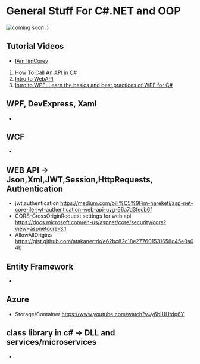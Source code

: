 # General Stuff For C#.NET and OOP

![coming soon :) ](https://www.pngitem.com/pimgs/m/513-5132765_work-in-progress-logo-png-transparent-png.png)

## Tutorial Videos
* [IAmTimCorey](https://www.youtube.com/user/IAmTimCorey/playlists)
1. [How To Call An API in C# ](https://www.youtube.com/watch?v=aWePkE2ReGw)
2. [Intro to WebAPI](https://www.youtube.com/watch?v=vN9NRqv7xmY)
3. [Intro to WPF: Learn the basics and best practices of WPF for C#](https://www.youtube.com/watch?v=gSfMNjWNoX0&list=PLLWMQd6PeGY3QEHCmCWaUKNhmFFdIDxE8&index=1)


## WPF, DevExpress, Xaml
* 

## WCF
* 

## WEB API -> Json,Xml,JWT,Session,HttpRequests, Authentication 
* jwt,authentication https://medium.com/bili%C5%9Fim-hareketi/asp-net-core-ile-jwt-authentication-web-api-uyg-66a7d3fecb6f
* CORS-CrossOriginRequest settings for web api https://docs.microsoft.com/en-us/aspnet/core/security/cors?view=aspnetcore-3.1
* AllowAllOrigins https://gist.github.com/atakanertrk/e62bc82c18e277601531658c45e0a04b

## Entity Framework
*

## Azure
* Storage/Container https://www.youtube.com/watch?v=y6bIUHtdp6Y

## class library in c# -> DLL and services/microservices
*
